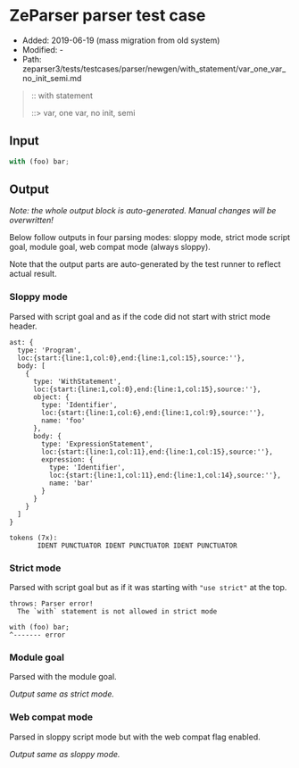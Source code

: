 # ZeParser parser test case

- Added: 2019-06-19 (mass migration from old system)
- Modified: -
- Path: zeparser3/tests/testcases/parser/newgen/with_statement/var_one_var_no_init_semi.md

> :: with statement
>
> ::> var, one var, no init, semi

## Input

`````js
with (foo) bar;
`````

## Output

_Note: the whole output block is auto-generated. Manual changes will be overwritten!_

Below follow outputs in four parsing modes: sloppy mode, strict mode script goal, module goal, web compat mode (always sloppy).

Note that the output parts are auto-generated by the test runner to reflect actual result.

### Sloppy mode

Parsed with script goal and as if the code did not start with strict mode header.

`````
ast: {
  type: 'Program',
  loc:{start:{line:1,col:0},end:{line:1,col:15},source:''},
  body: [
    {
      type: 'WithStatement',
      loc:{start:{line:1,col:0},end:{line:1,col:15},source:''},
      object: {
        type: 'Identifier',
        loc:{start:{line:1,col:6},end:{line:1,col:9},source:''},
        name: 'foo'
      },
      body: {
        type: 'ExpressionStatement',
        loc:{start:{line:1,col:11},end:{line:1,col:15},source:''},
        expression: {
          type: 'Identifier',
          loc:{start:{line:1,col:11},end:{line:1,col:14},source:''},
          name: 'bar'
        }
      }
    }
  ]
}

tokens (7x):
       IDENT PUNCTUATOR IDENT PUNCTUATOR IDENT PUNCTUATOR
`````

### Strict mode

Parsed with script goal but as if it was starting with `"use strict"` at the top.

`````
throws: Parser error!
  The `with` statement is not allowed in strict mode

with (foo) bar;
^------- error
`````


### Module goal

Parsed with the module goal.

_Output same as strict mode._

### Web compat mode

Parsed in sloppy script mode but with the web compat flag enabled.

_Output same as sloppy mode._
